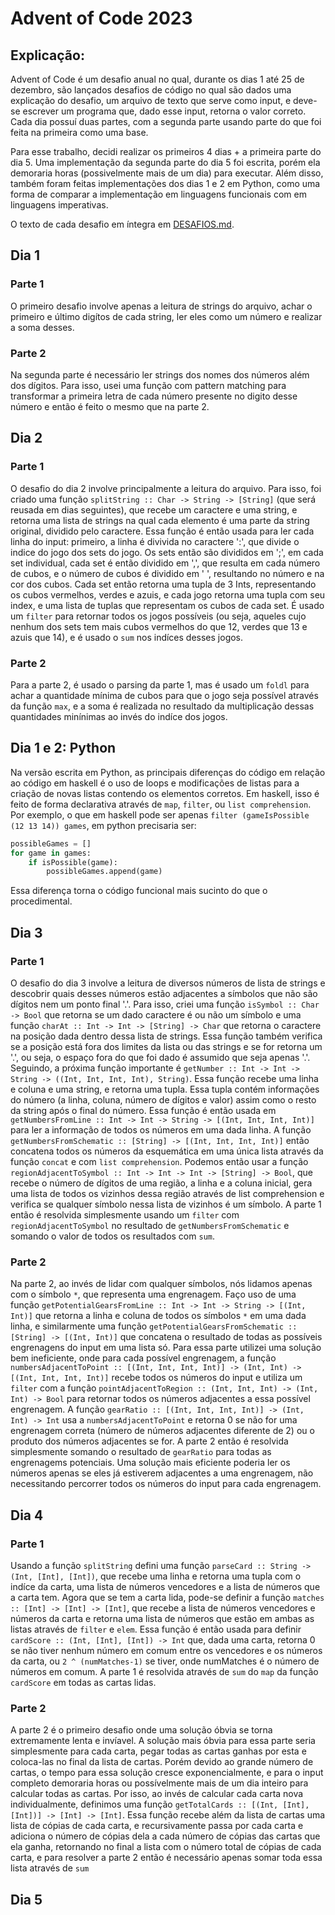 # Advent of Code 2023
## Explicação:
Advent of Code é um desafio anual no qual, durante os dias 1 até 25 de dezembro, são lançados desafios de código no qual são dados uma explicação do desafio, um arquivo de texto que serve como input, e deve-se escrever um programa que, dado esse input, retorna o valor correto. Cada dia possuí duas partes, com a segunda parte usando parte do que foi feita na primeira como uma base.

Para esse trabalho, decidi realizar os primeiros 4 dias + a primeira parte do dia 5. Uma implementação da segunda parte do dia 5 foi escrita, porém ela demoraria horas (possivelmente mais de um dia) para executar. Além disso, também foram feitas implementações dos dias 1 e 2 em Python, como uma forma de comparar a implementação em linguagens funcionais com em linguagens imperativas.

O texto de cada desafio em íntegra em  [DESAFIOS.md](DESAFIOS.md).

## Dia 1
### Parte 1
O primeiro desafio involve apenas a leitura de strings do arquivo, achar o primeiro e último digítos de cada string, ler eles como um número e realizar a soma desses. 
### Parte 2
Na segunda parte é necessário ler strings dos nomes dos números além dos dígitos. Para isso, usei uma função com pattern matching para transformar a primeira letra de cada número presente no digito desse número e então é feito o mesmo que na parte 2.

## Dia 2
### Parte 1
O desafio do dia 2 involve principalmente a leitura do arquivo. Para isso, foi criado uma função `splitString :: Char -> String -> [String]` (que será reusada em dias seguintes), que recebe um caractere e uma string, e retorna uma lista de strings na qual cada elemento é uma parte da string original, dividido pelo caractere. Essa função é então usada para ler cada linha do input: primeiro, a linha é divivida no caractere ':', que divide o indice do jogo dos sets do jogo. Os sets então são divididos em ';',  em cada set individual, cada set é então dividido em ',', que resulta em cada número de cubos, e o número de cubos é dividido em ' ', resultando no número e na cor dos cubos. Cada set então retorna uma tupla de 3 Ints, representando os cubos vermelhos, verdes e azuis, e cada jogo retorna uma tupla com seu index, e uma lista de tuplas que representam os cubos de cada set. É usado um `filter` para retornar todos os jogos possíveis (ou seja, aqueles cujo nenhum dos sets tem mais cubos vermelhos do que 12, verdes que 13 e azuis que 14), e é usado o `sum` nos indíces desses jogos.
### Parte 2
Para a parte 2, é usado o parsing da parte 1, mas é usado um `foldl` para achar a quantidade mínima de cubos para que o jogo seja possível através da função `max`, e a soma é realizada no resultado da multiplicação dessas quantidades minínimas ao invés do indíce dos jogos.

## Dia 1 e 2: Python
Na versão escrita em Python, as principais diferenças do código em relação ao código em haskell é o uso de loops e modificações de listas para a criação de novas listas contendo os elementos corretos. Em haskell, isso é feito de forma declarativa através de `map`, `filter`, ou `list comprehension`. Por exemplo, o que em haskell pode ser apenas `filter (gameIsPossible (12 13 14)) games`, em python precisaria ser:
```py
possibleGames = []
for game in games:
    if isPossible(game):
        possibleGames.append(game)
```
Essa diferença torna o código funcional mais sucinto do que o procedimental.

## Dia 3    
### Parte 1
O desafio do dia 3 involve a leitura de diversos números de lista de strings e descobrir quais desses números estão adjacentes a símbolos que não são dígitos nem um ponto final '.'. Para isso, criei uma função `isSymbol :: Char -> Bool` que retorna se um dado caractere é ou não um símbolo e uma função `charAt :: Int -> Int -> [String] -> Char` que retorna o caractere na posição dada dentro dessa lista de strings. Essa função também verifica se a posição está fora dos limites da lista ou das strings e se for retorna um '.', ou seja, o espaço fora do que foi dado é assumido que seja apenas '.'.
Seguindo, a próxima função importante é `getNumber :: Int -> Int -> String -> ((Int, Int, Int, Int), String)`. Essa função recebe uma linha e coluna e uma string, e retorna uma tupla. Essa tupla contém informações do número (a linha, coluna, número de dígitos e valor) assim como o resto da string após o final do número. Essa função é então usada em `getNumbersFromLine :: Int -> Int -> String -> [(Int, Int, Int, Int)]` para ler a informação de todos os números em uma dada linha. A função `getNumbersFromSchematic :: [String] -> [(Int, Int, Int, Int)]` então concatena todos os números da esquemática em uma única lista através da função `concat` e com `list comprehension`.
Podemos então usar a função `regionAdjacentToSymbol :: Int -> Int -> Int -> [String] -> Bool`, que recebe o número de dígitos de uma região, a linha e a coluna inicial, gera uma lista de todos os vizinhos dessa região através de list comprehension e verifica se qualquer símbolo nessa lista de vizinhos é um símbolo.
A parte 1 então é resolvida simplesmente usando um `filter` com `regionAdjacentToSymbol` no resultado de `getNumbersFromSchematic` e somando o valor de todos os resultados com `sum`.
### Parte 2 
Na parte 2, ao invés de lidar com qualquer símbolos, nós lidamos apenas com o símbolo `*`, que representa uma engrenagem. Faço uso de uma função `getPotentialGearsFromLine :: Int -> Int -> String -> [(Int, Int)]` que retorna a linha e coluna de todos os símbolos `*` em uma dada linha, e similarmente uma função `getPotentialGearsFromSchematic :: [String] -> [(Int, Int)]` que concatena o resultado de todas as possíveis engrenagens do input em uma lista só. Para essa parte utilizei uma solução bem ineficiente, onde para cada possível engrenagem, a função `numbersAdjacentToPoint :: [(Int, Int, Int, Int)] -> (Int, Int) -> [(Int, Int, Int, Int)]` recebe todos os números do input e utiliza um `filter` com a função `pointAdjacentToRegion :: (Int, Int, Int) -> (Int, Int) -> Bool` para retornar todos os números adjacentes a essa possível engrenagem. 
A função `gearRatio :: [(Int, Int, Int, Int)] -> (Int, Int) -> Int` usa a `numbersAdjacentToPoint` e retorna 0 se não for uma engrenagem correta (número de números adjacentes diferente de 2) ou o produto dos números adjacentes se for. 
A parte 2 então é resolvida simplesmente somando o resultado de `gearRatio` para todas as engrenagems potenciais. Uma solução mais eficiente poderia ler os números apenas se eles já estiverem adjacentes a uma engrenagem, não necessitando percorrer todos os números do input para cada engrenagem.

## Dia 4
### Parte 1
Usando a função `splitString` defini uma função `parseCard :: String -> (Int, [Int], [Int])`, que recebe uma linha e retorna uma tupla com o indíce da carta, uma lista de números vencedores e a lista de números que a carta tem. Agora que se tem a carta lida, pode-se definir a função `matches :: [Int] -> [Int] -> [Int]`, que recebe a lista de números vencedores e números da carta e retorna uma lista de números que estão em ambas as listas através de `filter` e `elem`. Essa função é então usada para definir `cardScore :: (Int, [Int], [Int]) -> Int` que, dada uma carta, retorna 0 se não tiver nenhum número em comum entre os vencedores e os números da carta, ou `2 ^ (numMatches-1)` se tiver, onde numMatches é o número de números em comum.
A parte 1 é resolvida através de `sum` do `map` da função `cardScore` em todas as cartas lidas.
### Parte 2
A parte 2 é o primeiro desafio onde uma solução óbvia se torna extremamente lenta e invíavel. A solução mais óbvia para essa parte seria simplesmente para cada carta, pegar todas as cartas ganhas por esta e coloca-las no final da lista de cartas. Porém devido ao grande número de cartas, o tempo para essa solução cresce exponencialmente, e para o input completo demoraria horas ou possívelmente mais de um dia inteiro para calcular todas as cartas.
Por isso, ao invés de calcular cada carta nova individualmente, definimos uma função `getTotalCards :: [(Int, [Int], [Int])] -> [Int] -> [Int]`. Essa função recebe além da lista de cartas uma lista de cópias de cada carta, e recursivamente passa por cada carta e adiciona o número de cópias dela a cada número de cópias das cartas que ela ganha, retornando no final a lista com o número total de cópias de cada carta, e para resolver a parte 2 então é necessário apenas somar toda essa lista através de `sum`

## Dia 5
